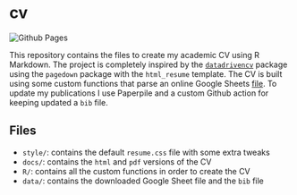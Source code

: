
<!-- README.md is generated from README.Rmd. Please edit that file -->

# cv

<!-- badges: start -->

![Github
Pages](https://github.com/filippogambarota/cv/actions/workflows/pages/pages-build-deployment/badge.svg?branch=master)

<!-- badges: end -->

This repository contains the files to create my academic CV using R
Markdown. The project is completely inspired by the
[`datadrivencv`](https://github.com/nstrayer/datadrivencv) package using
the `pagedown` package with the `html_resume` template. The CV is built
using some custom functions that parse an online Google Sheets
[file](https://docs.google.com/spreadsheets/d/1pN3UQrkQePh-I__yMG0RNbiSCi8Fcml39NUyPR-ODxc/edit?usp=drive_web&ouid=102131613587360182538).
To update my publications I use Paperpile and a custom Github action for
keeping updated a `bib` file.

## Files

-   `style/`: contains the default `resume.css` file with some extra
    tweaks
-   `docs/`: contains the `html` and `pdf` versions of the CV
-   `R/`: contains all the custom functions in order to create the CV
-   `data/`: contains the downloaded Google Sheet file and the `bib`
    file
